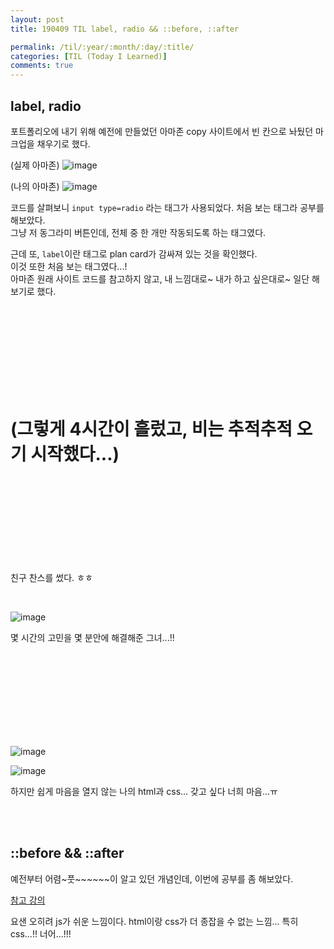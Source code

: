 ```yaml
---
layout: post
title: 190409 TIL label, radio && ::before, ::after

permalink: /til/:year/:month/:day/:title/
categories: [TIL (Today I Learned)]
comments: true
---
```


## **label, radio**

포트폴리오에 내기 위해 예전에 만들었던 아마존 copy 사이트에서 빈 칸으로 놔뒀던 마크업을 채우기로 했다.

(실제 아마존)
![image](https://user-images.githubusercontent.com/40848630/55857650-9e4d2500-5ba8-11e9-8f7e-01ef736ac5c4.png)

(나의 아마존)
![image](https://user-images.githubusercontent.com/40848630/55857691-c177d480-5ba8-11e9-9309-1118f0b1ab7d.png)

코드를 살펴보니 `input type=radio` 라는 태그가 사용되었다. 
처음 보는 태그라 공부를 해보았다.  
그냥 저 동그라미 버튼인데, 전체 중 한 개만 작동되도록 하는 태그였다. 

근데 또, `label`이란 태그로 plan card가 감싸져 있는 것을 확인했다.  
이것 또한 처음 보는 태그였다...!  
아마존 원래 사이트 코드를 참고하지 않고, 내 느낌대로~ 내가 하고 싶은대로~ 일단 해보기로 했다.

<br/>
<br/>
<br/>
<br/>
<br/>
<br/>
<br/>
<br/>



# **(그렇게 4시간이 흘렀고, 비는 추적추적 오기 시작했다...)**

<br/>
<br/>
<br/>
<br/>
<br/>
<br/>
<br/>
<br/>
  
   

친구 찬스를 썼다. ㅎㅎ

<br/>

![image](https://user-images.githubusercontent.com/40848630/55858520-dbb2b200-5baa-11e9-9149-7b8a019280c9.png)

몇 시간의 고민을 몇 분안에 해결해준 그녀...!! 

<br/>
<br/>
<br/>
<br/>
<br/>
<br/>
<br/>
<br/>

![image](https://user-images.githubusercontent.com/40848630/55858562-fbe27100-5baa-11e9-9fe2-0eb9275120d6.png)

![image](https://user-images.githubusercontent.com/40848630/55858591-0e5caa80-5bab-11e9-8ea8-b28fa1f72ece.png)

하지만 쉽게 마음을 열지 않는 나의 html과 css...
갖고 싶다 너희 마음...ㅠ 

<br/>
<br/>


## **::before && ::after**
예전부터 어렴~풋~~~~~~이 알고 있던 개념인데, 이번에 공부를 좀 해보았다.

[참고 강의](https://www.youtube.com/watch?v=wTUMrLAbREo)

요샌 오히려 js가 쉬운 느낌이다.
html이랑 css가 더 종잡을 수 없는 느낌...
특히 css...!! 너어...!!! 
